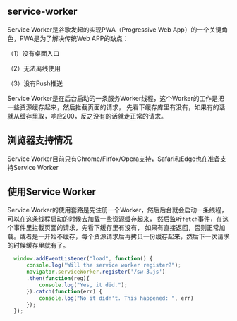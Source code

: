 service-worker
-

Service Worker是谷歌发起的实现PWA（Progressive Web App）的一个关键角色，PWA是为了解决传统Web APP的缺点：

（1）没有桌面入口

（2）无法离线使用

（3）没有Push推送

Service Worker是在后台启动的一条服务Worker线程，这个Worker的工作是把一些资源缓存起来，然后拦截页面的请求，
先看下缓存库里有没有，如果有的话就从缓存里取，响应200，反之没有的话就走正常的请求。

浏览器支持情况
-
Service Worker目前只有Chrome/Firfox/Opera支持，Safari和Edge也在准备支持Service Worker

使用Service Worker
-
Service Worker的使用套路是先注册一个Worker，然后后台就会启动一条线程，可以在这条线程启动的时候去加载一些资源缓存起来，
然后监听`fetch`事件，在这个事件里拦截页面的请求，先看下缓存里有没有，
如果有直接返回，否则正常加载。或者是一开始不缓存，每个资源请求后再拷贝一份缓存起来，然后下一次请求的时候缓存里就有了。
```javascript
  window.addEventListener("load", function() {
      console.log("Will the service worker register?");
      navigator.serviceWorker.register('/sw-3.js')
      .then(function(reg){
          console.log("Yes, it did.");
      }).catch(function(err) {
          console.log("No it didn't. This happened: ", err)
      }); 
  });
```



